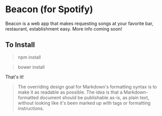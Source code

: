 Beacon (for Spotify)
====================

Beacon is a web app that makes requesting songs at your favorite bar, restaurant, establishment easy.  More info coming soon!

To Install
----------
> npm install

> bower install

That's it!
> The overriding design goal for Markdown's
> formatting syntax is to make it as readable 
> as possible. The idea is that a
> Markdown-formatted document should be
> publishable as-is, as plain text, without
> looking like it's been marked up with tags
> or formatting instructions.